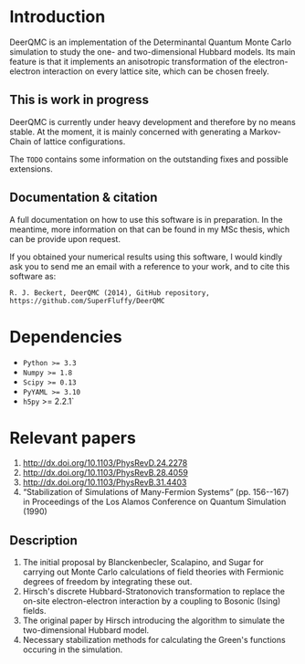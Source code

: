 Introduction
============
DeerQMC is an implementation of the Determinantal Quantum Monte Carlo
simulation to study the one- and two-dimensional Hubbard models. Its main
feature is that it implements an anisotropic transformation of the
electron-electron interaction on every lattice site, which can be chosen
freely.

This is work in progress
------------------------
DeerQMC is currently under heavy development and therefore by no means stable.
At the moment, it is mainly concerned with generating a Markov-Chain of lattice
configurations.

The `TODO` contains some information on the outstanding fixes and possible
extensions.

Documentation & citation
------------------------
A full documentation on how to use this software is in preparation. In the
meantime, more information on that can be found in my MSc thesis, which can be
provide upon request.

If you obtained your numerical results using this software, I would kindly ask
you to send me an email with a reference to your work, and to cite this
software as:
```
R. J. Beckert, DeerQMC (2014), GitHub repository, https://github.com/SuperFluffy/DeerQMC
```


Dependencies
============
+ `Python >= 3.3`
+ `Numpy >= 1.8`
+ `Scipy >= 0.13`
+ `PyYAML >= 3.10`
+ `h5py` >= 2.2.1`


Relevant papers
===============
1. http://dx.doi.org/10.1103/PhysRevD.24.2278
2. http://dx.doi.org/10.1103/PhysRevB.28.4059 
3. http://dx.doi.org/10.1103/PhysRevB.31.4403
4. “Stabilization of Simulations of Many-Fermion Systems” (pp. 156--167) in Proceedings of the Los Alamos Conference on Quantum Simulation (1990)

Description
-----------
1. The initial proposal by Blanckenbecler, Scalapino, and Sugar for carrying out
Monte Carlo calculations of field theories with Fermionic degrees of freedom by
integrating these out.
2. Hirsch's discrete Hubbard-Stratonovich transformation to replace the on-site
electron-electron interaction by a coupling to Bosonic (Ising) fields.
3. The original paper by Hirsch introducing the algorithm to simulate the
two-dimensional Hubbard model.
4. Necessary stabilization methods for calculating the Green's functions
occuring in the simulation.
